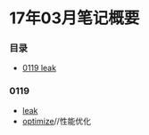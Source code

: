 # 17年03月笔记概要

### 目录
* [0119 leak](#0119)

### 0119
* [leak](../iOS/iOS/leak.md)
* [optimize](../iOS/iOS/optimize.md)//性能优化
